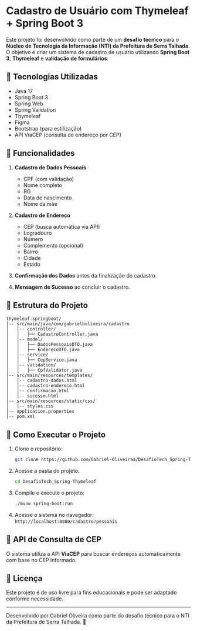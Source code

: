 # Cadastro de Usuário com Thymeleaf + Spring Boot 3

Este projeto foi desenvolvido como parte de um **desafio técnico** para o **Núcleo de Tecnologia da Informação (NTI) da Prefeitura de Serra Talhada**. O objetivo é criar um sistema de cadastro de usuário utilizando **Spring Boot 3**, **Thymeleaf** e **validação de formulários**.

## 🚀 Tecnologias Utilizadas

- Java 17
- Spring Boot 3
- Spring Web
- Spring Validation
- Thymeleaf
- Figma
- Bootstrap (para estilização)
- API ViaCEP (consulta de endereço por CEP)

## 📌 Funcionalidades

1. **Cadastro de Dados Pessoais**

   - CPF (com validação)
   - Nome completo
   - RG
   - Data de nascimento
   - Nome da mãe

2. **Cadastro de Endereço**

   - CEP (busca automática via API)
   - Logradouro
   - Número
   - Complemento (opcional)
   - Bairro
   - Cidade
   - Estado

3. **Confirmação dos Dados** antes da finalização do cadastro.

4. **Mensagem de Sucesso** ao concluir o cadastro.

## 📂 Estrutura do Projeto

```
thymeleaf-springboot/
│-- src/main/java/com/gabrielboliveira/cadastro
│   │-- controller/
│   │   ├── CadastroController.java
│   │-- model/
│   │   ├── DadosPessoaisDTO.java
│   │   ├── EnderecoDTO.java
│   │-- service/
│   │   ├── CepService.java
│   │-- validation/
│   │   ├── CpfValidator.java
│-- src/main/resources/templates/
│   │-- cadastro-dados.html
│   │-- cadastro-endereco.html
│   │-- confirmacao.html
│   │-- sucesso.html
│-- src/main/resources/static/css/
│   │-- styles.css
│-- application.properties
│-- pom.xml
```

## 🔧 Como Executar o Projeto

1. Clone o repositório:
   ```bash
   git clone https://github.com/Gabriel-Oliveiraa/DesafioTech_Spring-Thymeleaf.git
   ```
2. Acesse a pasta do projeto:
   ```bash
   cd DesafioTech_Spring-Thymeleaf
   ```
3. Compile e execute o projeto:
   ```bash
   ./mvnw spring-boot:run
   ```
4. Acesse o sistema no navegador:\
   `http://localhost:8080/cadastro/pessoais`

## 📡 API de Consulta de CEP

O sistema utiliza a API **ViaCEP** para buscar endereços automaticamente com base no CEP informado.

## 📜 Licença

Este projeto é de uso livre para fins educacionais e pode ser adaptado conforme necessidade.

---

Desenvolvido por Gabriel Oliveira como parte do desafio técnico para o NTI da Prefeitura de Serra Talhada. 🚀

